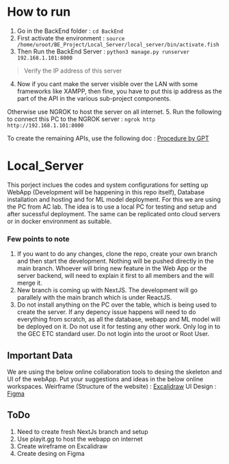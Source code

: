 # How to run

1. Go in the BackEnd folder : ```cd BackEnd```
2. First activate the environment : ```source /home/uroot/BE_Project/Local_Server/local_server/bin/activate.fish```
3. Then Run the BackEnd Server : ```python3 manage.py runserver 192.168.1.101:8000```
> Verify the IP address of this server
4. Now if you cant make the server visible over the LAN with some frameworks like XAMPP, then fine, you have to put this ip address as the part of the API in the various sub-project components. 

Otherwise use NGROK to host the server on all internet.
5. Run the following to connect this PC to the NGROK server : ```ngrok http http://192.168.1.101:8000```


To create the remaining APIs, use the following doc : [Procedure by GPT](./BackEnd/ProcudureByGPT.md)

# Local_Server

This porject inclues the codes and system configurations for setting up WebApp (Development will be happening in this repo itself), Database installation and hosting and for ML model deployment. For this we are using the PC from AC lab. The idea is to use a local PC for testing and setup and after sucessful deployment. The same can be replicated onto cloud servers or in docker environment as suitable.


### Few points to note
1. If you want to do any changes, clone the repo, create your own branch and then start the development. Nothing will be pushed directly in the main branch. Whoever will bring new feature in the Web App or the server backend, will need to explain it first to all members and the will merge it.
2. New branch is coming up with NextJS. The development will go parallely with the main branch which is under ReactJS.
3. Do not install anything on the PC over the table, which is being used to create the server. If any depency issue happens will need to do everything from scratch, as all the database, webapp and ML model will be deployed on it. Do not use it for testing any other work. Only log in to the GEC ETC standard user. Do not login into the uroot or Root User.


## Important Data
We are using the below online collaboration tools to desing the skeleton and UI of the webApp. Put your suggestions and ideas in the below online workspaces.
Weirframe (Structure of the website) : [Excalidraw](https://excalidraw.com/#room=f19ff3afd8e416e95810,tv_zFrb4YpiwFHOx7NKKgg)
UI Design : [Figma](https://www.figma.com/file/STlnToD2u2sJWXNBqOrJNi/BE-Project-WebApp-Design?type=design&node-id=0%3A1&mode=design&t=jV1s5RBNqQeq2uKV-1)



## ToDo
1. Need to create fresh NextJs branch and setup
2. Use playit.gg to host the webapp on internet
3. Create wireframe on Excalidraw
4. Create desing on Figma
